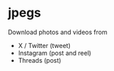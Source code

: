 # jpegs

Download photos and videos from
* X / Twitter (tweet)
* Instagram (post and reel)
* Threads (post)
